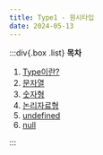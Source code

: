 ```yaml
---
title: Type1 - 원시타입
date: 2024-05-13
---
```


:::div{.box .list}
**목차**

1. [Type이란?](/javascript/chapter03/03-1)
2. [문자열](/javascript/chapter03/03-2)
3. [숫자형](/javascript/chapter03/03-3)
4. [논리자료형](/javascript/chapter03/03-4)
5. [undefined](/javascript/chapter03/03-5)
6. [null](/javascript/chapter03/03-6)

:::
